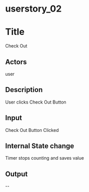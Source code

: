 # userstory_02


# Title

Check Out


## Actors

user


## Description

User clicks Check Out Button


## Input

Check Out Button Clicked


## Internal State change

Timer stops counting and saves value


## Output

--